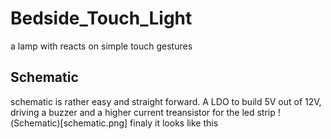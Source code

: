 # Bedside_Touch_Light
a lamp with reacts on simple touch gestures
## Schematic
schematic is rather easy and straight forward. A LDO to build 5V out of 12V, driving a buzzer and a higher current treansistor for the led strip
!(Schematic)[schematic.png]
finaly it looks like this
